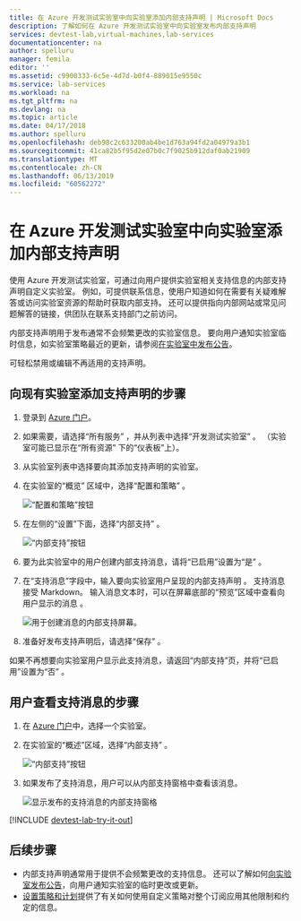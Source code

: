 ```yaml
---
title: 在 Azure 开发测试实验室中向实验室添加内部支持声明 | Microsoft Docs
description: 了解如何在 Azure 开发测试实验室中向实验室发布内部支持声明
services: devtest-lab,virtual-machines,lab-services
documentationcenter: na
author: spelluru
manager: femila
editor: ''
ms.assetid: c9900333-6c5e-4d7d-b0f4-889015e9550c
ms.service: lab-services
ms.workload: na
ms.tgt_pltfrm: na
ms.devlang: na
ms.topic: article
ms.date: 04/17/2018
ms.author: spelluru
ms.openlocfilehash: deb98c2c633200ab4be1d763a94fd2a04979a3b1
ms.sourcegitcommit: 41ca82b5f95d2e07b0c7f9025b912daf0ab21909
ms.translationtype: MT
ms.contentlocale: zh-CN
ms.lasthandoff: 06/13/2019
ms.locfileid: "60562272"
---
```

# <a name="add-an-internal-support-statement-to-a-lab-in-azure-devtest-labs"></a>在 Azure 开发测试实验室中向实验室添加内部支持声明

使用 Azure 开发测试实验室，可通过向用户提供实验室相关支持信息的内部支持声明自定义实验室。 例如，可提供联系信息，使用户知道如何在需要有关疑难解答或访问实验室资源的帮助时获取内部支持。 还可以提供指向内部网站或常见问题解答的链接，供团队在联系支持部门之前访问。

内部支持声明用于发布通常不会频繁更改的实验室信息。 要向用户通知实验室临时信息，如实验室策略最近的更新，请参阅[在实验室中发布公告](devtest-lab-announcements.md)。

可轻松禁用或编辑不再适用的支持声明。

## <a name="steps-to-add-a-support-statement-to-an-existing-lab"></a>向现有实验室添加支持声明的步骤

1. 登录到 [Azure 门户](https://go.microsoft.com/fwlink/p/?LinkID=525040)。
1. 如果需要，请选择“所有服务”  ，并从列表中选择“开发测试实验室”  。 （实验室可能已显示在“所有资源”  下的“仪表板”上）。
1. 从实验室列表中选择要向其添加支持声明的实验室。  
1. 在实验室的“概览”  区域中，选择“配置和策略”  。  

    ![“配置和策略”按钮](./media/devtest-lab-internal-support-message/devtestlab-config-and-policies.png)

1. 在左侧的“设置”下面，选择“内部支持”   。

    ![“内部支持”按钮](./media/devtest-lab-internal-support-message/devtestlab-internal-support.png)

1. 要为此实验室中的用户创建内部支持消息，请将“已启用”设置为“是”  。

1. 在“支持消息”字段中，输入要向实验室用户呈现的内部支持声明  。 支持消息接受 Markdown。 输入消息文本时，可以在屏幕底部的“预览”区域中查看向用户显示的消息  。

    ![用于创建消息的内部支持屏幕。](./media/devtest-lab-internal-support-message/devtestlab-add-support-statement.png)


1. 准备好发布支持声明后，请选择“保存”  。

如果不再想要向实验室用户显示此支持消息，请返回“内部支持”页，并将“已启用”设置为“否”    。

## <a name="steps-for-users-to-view-the-support-message"></a>用户查看支持消息的步骤

1. 在 [Azure 门户](https://go.microsoft.com/fwlink/p/?LinkID=525040)中，选择一个实验室。

1. 在实验室的“概述”区域，选择“内部支持”   。  

    ![“内部支持”按钮](./media/devtest-lab-internal-support-message/devtestlab-internal-support.png)


1. 如果发布了支持消息，用户可以从内部支持窗格中查看该消息。

    ![显示发布的支持消息的内部支持窗格](./media/devtest-lab-internal-support-message/devtestlab-view-suport-statement.png)

[!INCLUDE [devtest-lab-try-it-out](../../includes/devtest-lab-try-it-out.md)]

## <a name="next-steps"></a>后续步骤
* 内部支持声明通常用于提供不会频繁更改的支持信息。 还可以了解如何[向实验室发布公告](devtest-lab-announcements.md)，向用户通知实验室的临时更改或更新。
* [设置策略和计划](devtest-lab-set-lab-policy.md)提供了有关如何使用自定义策略对整个订阅应用其他限制和约定的信息。